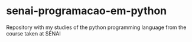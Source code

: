 # senai-programacao-em-python
Repository with my studies of the python programming language from the course taken at SENAI
